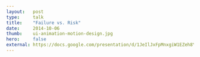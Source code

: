 ```yaml
---
layout:   post
type:     talk
title:    "Failure vs. Risk"
date:     2014-10-06
thumb:    ui-animation-motion-design.jpg
hero:     false
external: https://docs.google.com/presentation/d/1JeIlJxFpMnxgiW1EZeh8YVrzEqPtUbXRGnVjUlU1PGA/embed?start=false&loop=false&delayms=3000
---
```

